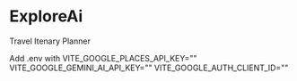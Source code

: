 # ExploreAi
 Travel Itenary Planner









 Add .env with
VITE_GOOGLE_PLACES_API_KEY=""
VITE_GOOGLE_GEMINI_AI_API_KEY=""
VITE_GOOGLE_AUTH_CLIENT_ID=""
